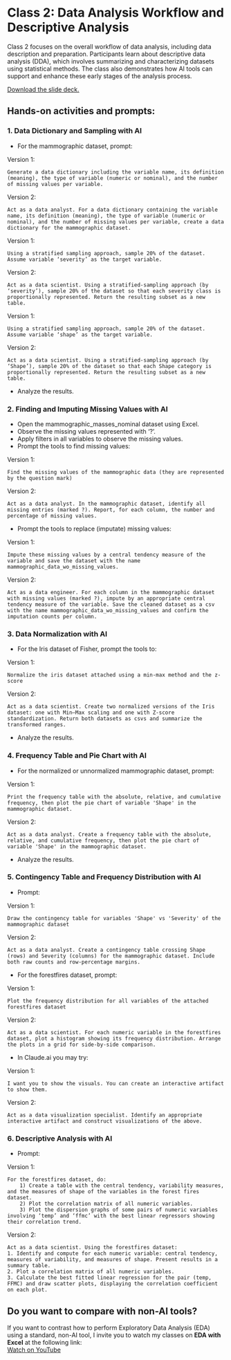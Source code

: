 # Class 2: Data Analysis Workflow and Descriptive Analysis

Class 2 focuses on the overall workflow of data analysis, including data description and preparation. Participants learn about descriptive data analysis (DDA), which involves summarizing and characterizing datasets using statistical methods. The class also demonstrates how AI tools can support and enhance these early stages of the analysis process.

[Download the slide deck.](./DA2I_Class02_DD_DDA.pdf)

## Hands-on activities and prompts:

### 1. Data Dictionary and Sampling with AI
- For the mammographic dataset, prompt:

Version 1:
```
Generate a data dictionary including the variable name, its definition (meaning), the type of variable (numeric or nominal), and the number of missing values per variable.
```
Version 2:
```
Act as a data analyst. For a data dictionary containing the variable name, its definition (meaning), the type of variable (numeric or nominal), and the number of missing values per variable, create a data dictionary for the mammographic dataset.
```

Version 1:
```
Using a stratified sampling approach, sample 20% of the dataset. Assume variable ‘severity’ as the target variable.
```
Version 2:
```
Act as a data scientist. Using a stratified-sampling approach (by ‘severity’), sample 20% of the dataset so that each severity class is proportionally represented. Return the resulting subset as a new table.
```

Version 1:
```
Using a stratified sampling approach, sample 20% of the dataset. Assume variable ‘shape’ as the target variable.
```
Version 2:
```
Act as a data scientist. Using a stratified-sampling approach (by ‘Shape’), sample 20% of the dataset so that each Shape category is proportionally represented. Return the resulting subset as a new table.
```
- Analyze the results.

### 2. Finding and Imputing Missing Values with AI
- Open the mammographic_masses_nominal dataset using Excel.
- Observe the missing values represented with ‘?’.
- Apply filters in all variables to observe the missing values.
- Prompt the tools to find missing values:

Version 1:
```
Find the missing values of the mammographic data (they are represented by the question mark)
```
Version 2:
```
Act as a data analyst. In the mammographic dataset, identify all missing entries (marked ?). Report, for each column, the number and percentage of missing values.
```
- Prompt the tools to replace (imputate) missing values:

Version 1:
```
Impute these missing values by a central tendency measure of the variable and save the dataset with the name mammographic_data_wo_missing_values.
```
Version 2:
```
Act as a data engineer. For each column in the mammographic dataset with missing values (marked ?), impute by an appropriate central tendency measure of the variable. Save the cleaned dataset as a csv with the name mammographic_data_wo_missing_values and confirm the imputation counts per column.
```

### 3. Data Normalization with AI
- For the Iris dataset of Fisher, prompt the tools to:

Version 1:
```
Normalize the iris dataset attached using a min-max method and the z-score
```
Version 2:
```
Act as a data scientist. Create two normalized versions of the Iris dataset: one with Min–Max scaling and one with Z-score standardization. Return both datasets as csvs and summarize the transformed ranges.
```
- Analyze the results.

### 4. Frequency Table and Pie Chart with AI
- For the normalized or unnormalized mammographic dataset, prompt:

Version 1:
```
Print the frequency table with the absolute, relative, and cumulative frequency, then plot the pie chart of variable 'Shape' in the mammographic dataset.
```
Version 2:
```
Act as a data analyst. Create a frequency table with the absolute, relative, and cumulative frequency, then plot the pie chart of variable 'Shape' in the mammographic dataset.
```
- Analyze the results.

### 5. Contingency Table and Frequency Distribution with AI
- Prompt:

Version 1:
```
Draw the contingency table for variables 'Shape' vs 'Severity' of the mammographic dataset
```
Version 2:
```
Act as a data analyst. Create a contingency table crossing Shape (rows) and Severity (columns) for the mammographic dataset. Include both raw counts and row-percentage margins.
```
- For the forestfires dataset, prompt:

Version 1:
```
Plot the frequency distribution for all variables of the attached forestfires dataset
```
Version 2:
```
Act as a data scientist. For each numeric variable in the forestfires dataset, plot a histogram showing its frequency distribution. Arrange the plots in a grid for side-by-side comparison.
```
- In Claude.ai you may try:

Version 1:
```
I want you to show the visuals. You can create an interactive artifact to show them.
```
Version 2:
```
Act as a data visualization specialist. Identify an appropriate interactive artifact and construct visualizations of the above.
```

### 6. Descriptive Analysis with AI
- Prompt:

Version 1:
```
For the forestfires dataset, do:
    1) Create a table with the central tendency, variability measures, and the measures of shape of the variables in the forest fires dataset.
    2) Plot the correlation matrix of all numeric variables.
    3) Plot the dispersion graphs of some pairs of numeric variables involving ‘temp’ and ‘ffmc’ with the best linear regressors showing their correlation trend.
```
Version 2:
```
Act as a data scientist. Using the forestfires dataset:
1. Identify and compute for each numeric variable: central tendency, measures of variability, and measures of shape. Present results in a summary table.
2. Plot a correlation matrix of all numeric variables.
3. Calculate the best fitted linear regression for the pair (temp, FFMC) and draw scatter plots, displaying the correlation coefficient on each plot.
```
## Do you want to compare with non-AI tools?  
If you want to contrast how to perform Exploratory Data Analysis (EDA) using a standard, non-AI tool, I invite you to watch my classes on **EDA with Excel** at the following link:  
[Watch on YouTube](https://www.youtube.com/watch?v=zxFmJuPDWrs&list=PLDAcHI0EPlZIVv6xCs-ahKSVd7oLzmR-d&index=6)
